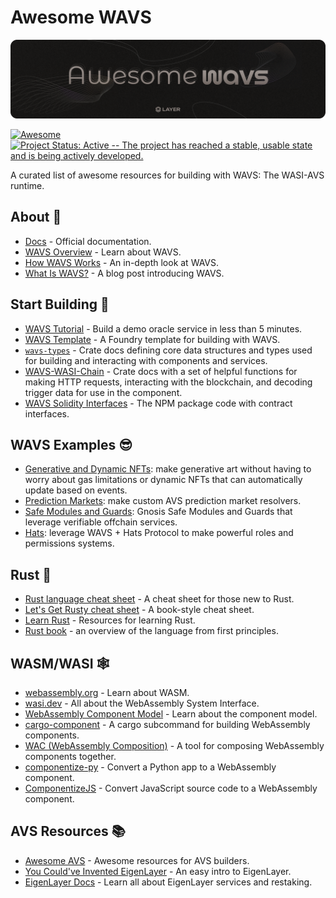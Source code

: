 # Awesome WAVS

![Banner!](img/awesome-wavs.png)

[![Awesome](https://awesome.re/badge-flat2.svg)](https://awesome.re) [![Project Status: Active -- The project has reached a stable, usable
state and is being actively
developed.](https://img.shields.io/badge/repo%20status-Active-green.svg?style=flat-square)](https://www.repostatus.org/#active)

A curated list of awesome resources for building with WAVS: The WASI-AVS runtime.

## About 🌊
- [Docs](https://docs.wavs.xyz/) - Official documentation.
- [WAVS Overview](https://docs.wavs.xyz/overview) - Learn about WAVS.
- [How WAVS Works](https://docs.wavs.xyz/how-it-works) - An in-depth look at WAVS.
- [What Is WAVS?](https://www.layer.xyz/news-and-insights/what-is-wavs-framework-avs-layer) - A blog post introducing WAVS.

## Start Building 🏁

- [WAVS Tutorial](https://docs.wavs.xyz/tutorial/1-overview) - Build a demo oracle service in less than 5 minutes.
- [WAVS Template](https://github.com/Lay3rLabs/wavs-foundry-template) - A Foundry template for building with WAVS.
- [`wavs-types`](https://docs.rs/wavs-types/0.3.0-alpha5/wavs_types/index.html) - Crate docs defining core data structures and types used for building and interacting with components and services.
- [WAVS-WASI-Chain](https://docs.rs/wavs-wasi-chain/latest/wavs_wasi_chain/index.html) - Crate docs with a set of helpful functions for making HTTP requests, interacting with the blockchain, and decoding trigger data for use in the component.
- [WAVS Solidity Interfaces](https://www.npmjs.com/package/@wavs/solidity?activeTab=code) - The NPM package code with contract interfaces.

## WAVS Examples 😎
- [Generative and Dynamic NFTs](https://github.com/Lay3rLabs/wavs-nft): make generative art without having to worry about gas limitations or dynamic NFTs that can automatically update based on events.
- [Prediction Markets](https://github.com/Lay3rLabs/wavs-prediction-market): make custom AVS prediction market resolvers.
- [Safe Modules and Guards](https://github.com/Lay3rLabs/wavs-safe): Gnosis Safe Modules and Guards that leverage verifiable offchain services.
- [Hats](https://github.com/Lay3rLabs/wavs-hats): leverage WAVS + Hats Protocol to make powerful roles and permissions systems.

## Rust 🦀
- [Rust language cheat sheet](https://cheats.rs/) - A cheat sheet for those new to Rust.
- [Let's Get Rusty cheat sheet](https://archive.org/details/lgr-cheat-sheet) - A book-style cheat sheet.
- [Learn Rust](https://www.rust-lang.org/learn) - Resources for learning Rust.
- [Rust book](https://doc.rust-lang.org/book/) - an overview of the language from first principles.

## WASM/WASI 🕸️
- [webassembly.org](https://webassembly.org/) - Learn about WASM.
- [wasi.dev](https://wasi.dev/) - All about the WebAssembly System Interface.
- [WebAssembly Component Model](https://component-model.bytecodealliance.org/) - Learn about the component model.
- [cargo-component](https://github.com/bytecodealliance/cargo-component) - A cargo subcommand for building WebAssembly components. 
- [WAC (WebAssembly Composition)](https://github.com/bytecodealliance/wac) - A tool for composing WebAssembly components together.
- [componentize-py](https://github.com/bytecodealliance/componentize-py) - Convert a Python app to a WebAssembly component.
- [ComponentizeJS](https://github.com/bytecodealliance/ComponentizeJS) - Convert JavaScript source code to a WebAssembly component.

## AVS Resources 📚
- [Awesome AVS](https://github.com/Layr-Labs/awesome-avs) - Awesome resources for AVS builders.
- [You Could've Invented EigenLayer](https://www.blog.eigenlayer.xyz/ycie/) - An easy intro to EigenLayer.
- [EigenLayer Docs](https://docs.eigenlayer.xyz/) - Learn all about EigenLayer services and restaking.
